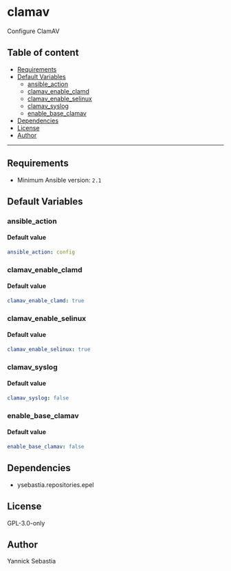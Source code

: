 # clamav

Configure ClamAV

## Table of content

- [Requirements](#requirements)
- [Default Variables](#default-variables)
  - [ansible_action](#ansible_action)
  - [clamav_enable_clamd](#clamav_enable_clamd)
  - [clamav_enable_selinux](#clamav_enable_selinux)
  - [clamav_syslog](#clamav_syslog)
  - [enable_base_clamav](#enable_base_clamav)
- [Dependencies](#dependencies)
- [License](#license)
- [Author](#author)

---

## Requirements

- Minimum Ansible version: `2.1`

## Default Variables

### ansible_action

#### Default value

```YAML
ansible_action: config
```

### clamav_enable_clamd

#### Default value

```YAML
clamav_enable_clamd: true
```

### clamav_enable_selinux

#### Default value

```YAML
clamav_enable_selinux: true
```

### clamav_syslog

#### Default value

```YAML
clamav_syslog: false
```

### enable_base_clamav

#### Default value

```YAML
enable_base_clamav: false
```



## Dependencies

- ysebastia.repositories.epel

## License

GPL-3.0-only

## Author

Yannick Sebastia
